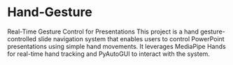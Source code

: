 # Hand-Gesture
Real-Time Gesture Control for Presentations This project is a hand gesture-controlled slide navigation system that enables users to control PowerPoint presentations using simple hand movements. It leverages MediaPipe Hands for real-time hand tracking and PyAutoGUI to interact with the system.
